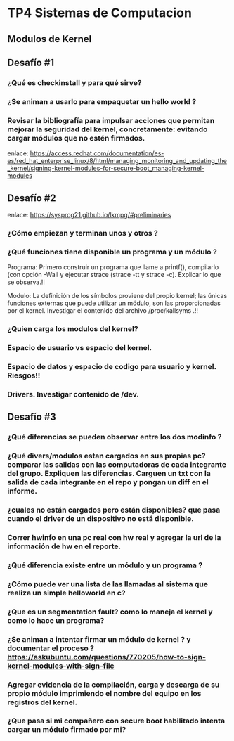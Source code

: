 # TP4 Sistemas de Computacion

## Modulos de Kernel

## Desafío #1 

### ¿Qué es checkinstall y para qué sirve?
### ¿Se animan a usarlo para empaquetar un hello world ? 
### Revisar la bibliografía para impulsar acciones que permitan mejorar la seguridad del kernel, concretamente: evitando cargar módulos que no estén firmados.

enlace:  https://access.redhat.com/documentation/es-es/red_hat_enterprise_linux/8/html/managing_monitoring_and_updating_the_kernel/signing-kernel-modules-for-secure-boot_managing-kernel-modules

## Desafío #2

enlace: https://sysprog21.github.io/lkmpg/#preliminaries

### ¿Cómo empiezan y terminan unos y otros ?
### ¿Qué funciones tiene disponible un programa y un módulo ?

Programa: Primero construir un programa que llame a printf(), compilarlo (con opción -Wall y ejecutar strace (strace -tt y strace -c). Explicar lo que se observa.!!

Modulo: La definición de los símbolos proviene del propio kernel; las únicas funciones externas que puede utilizar un módulo, son las proporcionadas por el kernel. Investigar el contenido del archivo /proc/kallsyms .!!

### ¿Quien carga los modulos del kernel?
### Espacio de usuario vs espacio del kernel.
### Espacio de datos y espacio de codigo para usuario y kernel. Riesgos!!
### Drivers. Investigar contenido de /dev.

## Desafío #3

### ¿Qué diferencias se pueden observar entre los dos modinfo ? 
### ¿Qué divers/modulos estan cargados en sus propias pc? comparar las salidas con las computadoras de cada integrante del grupo. Expliquen las diferencias. Carguen un txt con la salida de cada integrante en el repo y pongan un diff en el informe.
### ¿cuales no están cargados pero están disponibles? que pasa cuando el driver de un dispositivo no está disponible. 
### Correr hwinfo en una pc real con hw real y agregar la url de la información de hw en el reporte. 
### ¿Qué diferencia existe entre un módulo y un programa  ? 
### ¿Cómo puede ver una lista de las llamadas al sistema que realiza un simple helloworld en c?
### ¿Que es un segmentation fault? como lo maneja el kernel y como lo hace un programa?
### ¿Se animan a intentar firmar un módulo de kernel ? y documentar el proceso ?  https://askubuntu.com/questions/770205/how-to-sign-kernel-modules-with-sign-file
### Agregar evidencia de la compilación, carga y descarga de su propio módulo imprimiendo el nombre del equipo en los registros del kernel. 
### ¿Que pasa si mi compañero con secure boot habilitado intenta cargar un módulo firmado por mi? 

